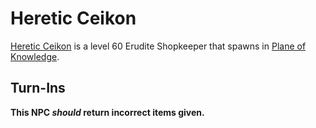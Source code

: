 # Heretic Ceikon



[Heretic Ceikon](/npc/202201) is a level 60 Erudite Shopkeeper that spawns in [Plane of Knowledge](/zone/202).



## Turn-Ins



**This NPC *should* return incorrect items given.**





